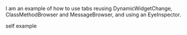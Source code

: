 I am an example of how to use tabs reusing DynamicWidgetChange, ClassMethodBrowser and MessageBrowser, and using an EyeInspector.self example